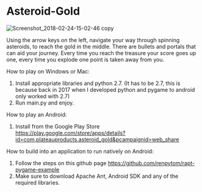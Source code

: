 # Asteroid-Gold
  ![Screenshot_2018-02-24-15-02-46 copy](https://github.com/SpeedyPetey/AsteroidGold/assets/36052093/b39ee895-ce94-42ef-affb-d5747fd83545)

Using the arrow keys on the left, navigate your way through spinning asteroids, to reach the gold in the middle. There are bullets and portals that can aid your journey. Every time you reach the treasure your score goes up one, every time you explode one point is taken away from you.

How to play on Windows or Mac:
1. Install appropriate libraries and python 2.7. (It has to be 2.7, this is because back in 2017 when I developed python and pygame to android only worked with 2.7)
2. Run main.py and enjoy.

How to play an Android:
1. Install from the Google Play Store https://play.google.com/store/apps/details?id=com.plateauproducts.asteroid_gold&pcampaignid=web_share

How to build into an application to run natively on Android:
1. Follow the steps on this github page https://github.com/renpytom/rapt-pygame-example
2. Make sure to download Apache Ant, Android SDK and any of the required libraries.

